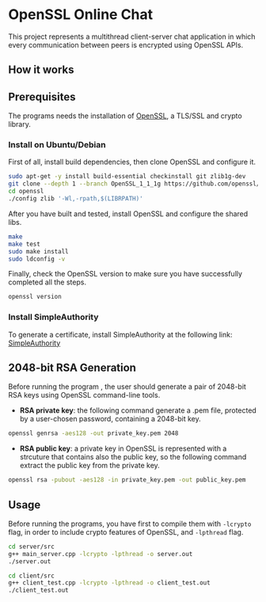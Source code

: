 # OpenSSL Online Chat
This project represents a multithread client-server chat application in which every communication between peers is encrypted using OpenSSL APIs.

## How it works


## Prerequisites 
The programs needs the installation of [OpenSSL](https://github.com/openssl/openssl), a TLS/SSL and crypto library.

### Install on Ubuntu/Debian
First of all, install build dependencies, then clone OpenSSL and configure it.

```bash
sudo apt-get -y install build-essential checkinstall git zlib1g-dev
git clone --depth 1 --branch OpenSSL_1_1_1g https://github.com/openssl/openssl.git
cd openssl
./config zlib '-Wl,-rpath,$(LIBRPATH)'
```

After you have built and tested, install OpenSSL and configure the shared libs.

```bash
make
make test
sudo make install
sudo ldconfig -v
```
Finally, check the OpenSSL version to make sure you have successfully completed all the steps.

```bash
openssl version
```

### Install SimpleAuthority
To generate a certificate, install SimpleAuthority at the following link: [SimpleAuthority](https://simpleauthority.com/)

## 2048-bit RSA Generation
Before running the program , the user should generate a pair of 2048-bit RSA keys using OpenSSL command-line tools. 

* **RSA private key**: the following command generate a .pem file, protected by a user-chosen password, containing a 2048-bit key.

```bash
openssl genrsa -aes128 -out private_key.pem 2048
```
* **RSA public key**: a private key in OpenSSL is represented with a strcuture that contains also the public key, so the following command extract the public key from the private key.
```bash
openssl rsa -pubout -aes128 -in private_key.pem -out public_key.pem
```

## Usage
Before running the programs, you have first to compile them with `-lcrypto` flag, in order to include crypto features of OpenSSL, and `-lpthread` flag.

```bash
cd server/src
g++ main_server.cpp -lcrypto -lpthread -o server.out
./server.out

cd client/src
g++ client_test.cpp -lcrypto -lpthread -o client_test.out
./client_test.out
```
